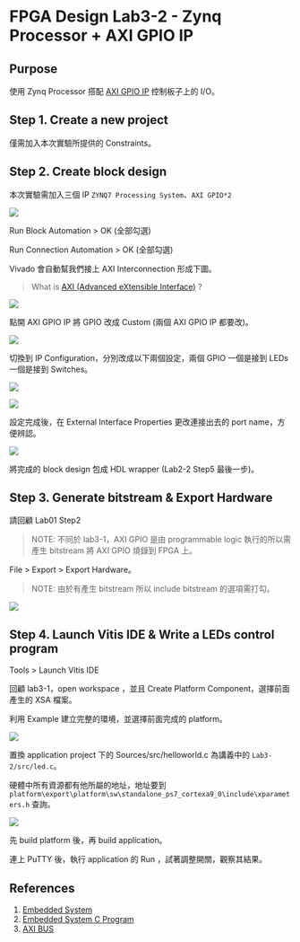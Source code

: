 # FPGA Design Lab3-2 - Zynq Processor + AXI GPIO IP
## Purpose
使用 Zynq Processor 搭配 [AXI GPIO IP](https://xilinx.github.io/embeddedsw.github.io/gpio/doc/html/api/index.html) 控制板子上的 I/O。
## Step 1. Create a new project
僅需加入本次實驗所提供的 Constraints。
## Step 2. Create block design
本次實驗需加入三個 IP `ZYNQ7 Processing System`、`AXI GPIO*2`

![](images/create_block_design_24.jpg)

Run Block Automation > OK (全部勾選)

Run Connection Automation > OK (全部勾選)

Vivado 會自動幫我們接上 AXI Interconnection 形成下圖。

>What is [AXI (Advanced eXtensible Interface)](https://www.xilinx.com/products/intellectual-property/axi.html) ?

![](images/block_design_done_24.jpg)

點開 AXI GPIO IP 將 GPIO 改成 Custom (兩個 AXI GPIO IP 都要改)。

![](images/gpio_custom_24.jpg)

切換到 IP Configuration，分別改成以下兩個設定，兩個 GPIO 一個是接到 LEDs 一個是接到 Switches。


![](images/ip1_conf_24.jpg)

![](images/ip2_conf_24.jpg)

設定完成後，在 External Interface Properties 更改連接出去的 port name，方便辨認。

![](images/gpio_name_24.jpg)

將完成的 block design 包成 HDL wrapper (Lab2-2 Step5 最後一步)。

## Step 3. Generate bitstream & Export Hardware
請回顧 Lab01 Step2

>NOTE: 不同於 lab3-1，AXI GPIO 是由 programmable logic 執行的所以需產生 bitstream 將 AXI GPIO 燒錄到 FPGA 上。

File > Export > Export Hardware。
>NOTE: 由於有產生 bitstream 所以 include bitstream 的選項需打勾。

![](images/include_bitstream_24.jpg)

## Step 4. Launch Vitis IDE & Write a LEDs control program
Tools > Launch Vitis IDE

回顧 lab3-1，open workspace ，並且 Create Platform Component，選擇前面產生的 XSA 檔案。

利用 Example 建立完整的環境，並選擇前面完成的 platform。

![](images/create_application_24.jpg)

置換 application project 下的 Sources/src/helloworld.c 為講義中的 `Lab3-2/src/led.c`。

硬體中所有資源都有他所屬的地址，地址要到 `platform\export\platform\sw\standalone_ps7_cortexa9_0\include\xparameters.h` 查詢。

![](images/gpio_address_24.jpg)

<!-- 因為這個 lab 需要 include bitstream，所以需要更改 application/Settings/launch.json 中的 Initialization file -->

先 build platform 後，再 build application。

連上 PuTTY 後，執行 application 的 Run ，試著調整開關，觀察其結果。 

## References
 1. [Embedded System](https://zh.wikipedia.org/wiki/%E5%B5%8C%E5%85%A5%E5%BC%8F%E7%B3%BB%E7%BB%9F)
 2. [Embedded System C Program](http://stenlyho.blogspot.com/2007/04/c_03.html)
 3. [AXI BUS](https://www.twblogs.net/a/5b8cb90d2b7177188334d3a7)
